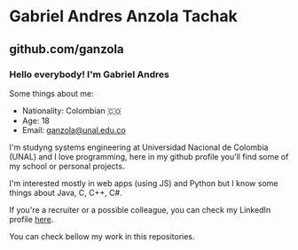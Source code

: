 # Gabriel Andres Anzola Tachak

## github.com/ganzola

### Hello everybody! I'm Gabriel Andres

Some things about me:

- Nationality: Colombian 🇨🇴
- Age: 18
- Email: ganzola@unal.edu.co

I'm studyng systems engineering at Universidad Nacional de Colombia (UNAL) and I love programming, here in my github profile you'll find some of my school or personal projects.

I'm interested mostly in web apps (using JS) and Python but I know some things about Java, C, C++, C#.

If you're a recruiter or a possible colleague, you can check my LinkedIn profile [here](https://www.linkedin.com/in/gaanzola/).

You can check bellow my work in this repositories.
